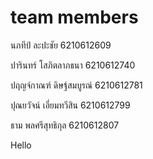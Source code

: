 # team members
<p>นภทีป์       ละปะชัย       6210612609</p>
<p>ปารินทร์      โสภิตลาภธนา  6210612740</p>
<p>ปฤญจ์กาณฑ์  ดิษฐ์สมบูรณ์    6210612781</p>
<p>ปุณยวัจน์     เอี่ยมทวีสิน     6210612799</p>
<p>ธาม         พลศรีสุทธิกุล   6210612807</p>
<p>Hello</p>
